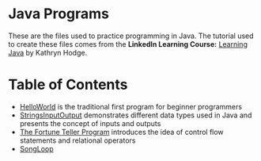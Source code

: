 # Java Programs
These are the files used to practice programming in Java. The tutorial used to create these files comes from the **LinkedIn Learning Course:** 
[Learning Java](https://www.linkedin.com/learning/learning-java-4?trk=learning-serp_learning_search-card&upsellOrderOrigin=homepage-learning_learning-search-bar_search-submit)
by Kathryn Hodge.

# Table of Contents
* [HelloWorld](https://github.com/antoinettehemlall/Java-Journey/blob/master/Java%20Part%201/HelloWorld.java) is the traditional first 
program for beginner programmers
* [StringsInputOutput](https://github.com/antoinettehemlall/Java-Journey/blob/master/Java%20Part%201/StringsInputOutput.java) demonstrates
different data types used in Java and presents the concept of inputs and outputs
* [The Fortune Teller Program](https://github.com/antoinettehemlall/Java-Journey/blob/master/Java%20Part%201/FortuneTellerProgram.java)
introduces the idea of control flow statements and relational operators
* [SongLoop](https://github.com/antoinettehemlall/Java-Journey/tree/master/Java%20Part%201) 
